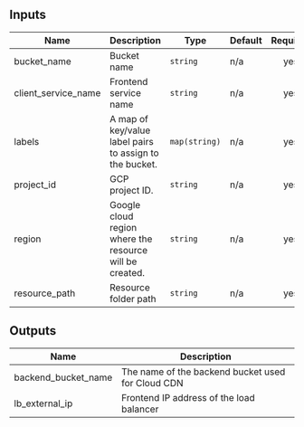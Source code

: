 

<!-- BEGINNING OF PRE-COMMIT-TERRAFORM DOCS HOOK -->
## Inputs

| Name | Description | Type | Default | Required |
|------|-------------|------|---------|:--------:|
| bucket\_name | Bucket name | `string` | n/a | yes |
| client\_service\_name | Frontend service name | `string` | n/a | yes |
| labels | A map of key/value label pairs to assign to the bucket. | `map(string)` | n/a | yes |
| project\_id | GCP project ID. | `string` | n/a | yes |
| region | Google cloud region where the resource will be created. | `string` | n/a | yes |
| resource\_path | Resource folder path | `string` | n/a | yes |

## Outputs

| Name | Description |
|------|-------------|
| backend\_bucket\_name | The name of the backend bucket used for Cloud CDN |
| lb\_external\_ip | Frontend IP address of the load balancer |

<!-- END OF PRE-COMMIT-TERRAFORM DOCS HOOK -->
